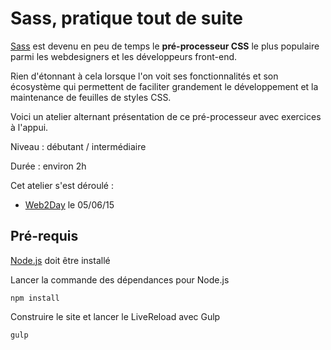 
# Sass, pratique tout de suite

[Sass](http://sass-lang.com/) est devenu en peu de temps le **pré-processeur CSS** le plus populaire parmi les webdesigners et les développeurs front-end.

Rien d'étonnant à cela lorsque l'on voit ses fonctionnalités et son écosystème qui permettent de faciliter grandement le développement et la maintenance de feuilles de styles CSS.

Voici un atelier alternant présentation de ce pré-processeur avec exercices à l'appui.

Niveau : débutant / intermédiaire

Durée : environ 2h

Cet atelier s'est déroulé :
- [Web2Day](http://web2day.co/) le 05/06/15

## Pré-requis

[Node.js](https://nodejs.org/) doit être installé

Lancer la commande des dépendances pour Node.js

    npm install

Construire le site et lancer le LiveReload avec Gulp

    gulp
